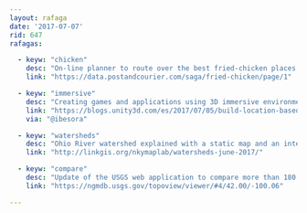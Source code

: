 ```yaml
---
layout: rafaga
date: '2017-07-07'
rid: 647
rafagas:

  - keyw: "chicken"
    desc: "On-line planner to route over the best fried-chicken places in South Carolina"
    link: "https://data.postandcourier.com/saga/fried-chicken/page/1"

  - keyw: "immersive"
    desc: "Creating games and applications using 3D immersive environments from GIS data"
    link: "https://blogs.unity3d.com/es/2017/07/05/build-location-based-games-or-apps-with-the-newly-launched-wrld-unity-sdk/"
    via: "@ibesora"

  - keyw: "watersheds"
    desc: "Ohio River watershed explained with a static map and an interactive scroll map"
    link: "http://linkgis.org/nkymaplab/watersheds-june-2017/"

  - keyw: "compare"
    desc: "Update of the USGS web application to compare more than 180 thousand maps between 1884 and 2006"
    link: "https://ngmdb.usgs.gov/topoview/viewer/#4/42.00/-100.06"

---
```

